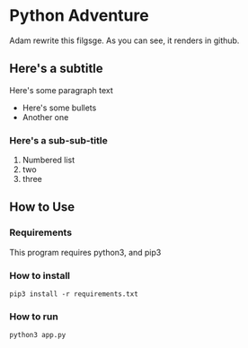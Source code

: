 # Python Adventure

Adam rewrite this filgsge. As you can see, it renders in github.

## Here's a subtitle

Here's some paragraph text
- Here's some bullets
- Another one

### Here's a sub-sub-title

1. Numbered list
2. two
3. three

## How to Use

### Requirements

This program requires python3, and pip3

### How to install

`pip3 install -r requirements.txt`

### How to run

`python3 app.py`